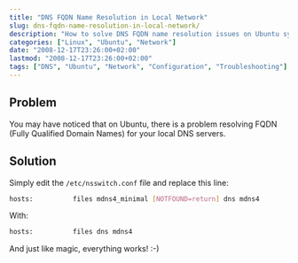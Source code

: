 ```yaml
---
title: "DNS FQDN Name Resolution in Local Network"
slug: dns-fqdn-name-resolution-in-local-network/
description: "How to solve DNS FQDN name resolution issues on Ubuntu systems by modifying the nsswitch.conf file."
categories: ["Linux", "Ubuntu", "Network"]
date: "2008-12-17T23:26:00+02:00"
lastmod: "2008-12-17T23:26:00+02:00"
tags: ["DNS", "Ubuntu", "Network", "Configuration", "Troubleshooting"]
---
```


## Problem

You may have noticed that on Ubuntu, there is a problem resolving FQDN (Fully Qualified Domain Names) for your local DNS servers.

## Solution

Simply edit the `/etc/nsswitch.conf` file and replace this line:

```bash
hosts:          files mdns4_minimal [NOTFOUND=return] dns mdns4
```

With:

```bash
hosts:          files dns mdns4
```

And just like magic, everything works! :-)
